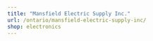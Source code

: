 ```yaml
---
title: "Mansfield Electric Supply Inc."
url: /ontario/mansfield-electric-supply-inc/
shop: electronics
---
```

